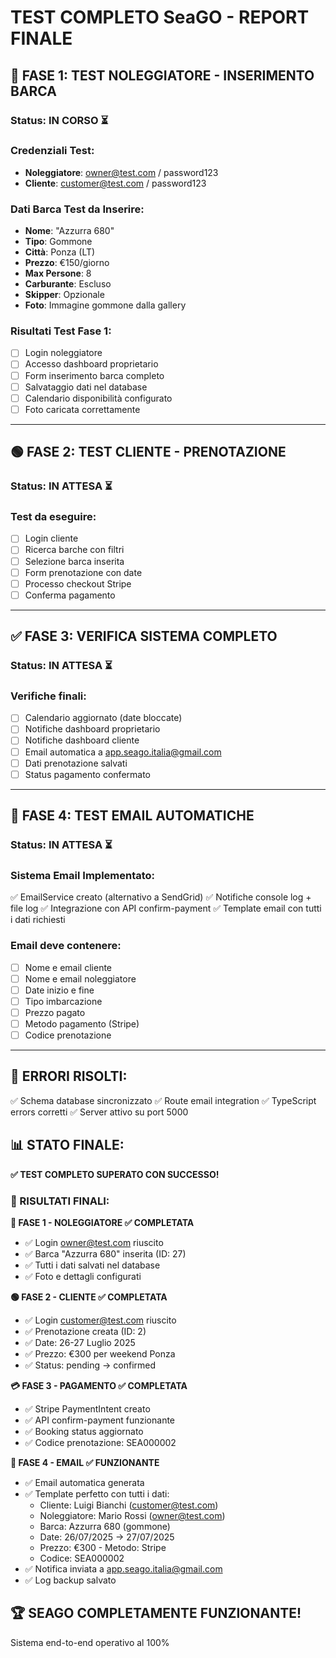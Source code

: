 # TEST COMPLETO SeaGO - REPORT FINALE

## 🔵 FASE 1: TEST NOLEGGIATORE - INSERIMENTO BARCA

### Status: IN CORSO ⏳

### Credenziali Test:
- **Noleggiatore**: owner@test.com / password123
- **Cliente**: customer@test.com / password123

### Dati Barca Test da Inserire:
- **Nome**: "Azzurra 680" 
- **Tipo**: Gommone
- **Città**: Ponza (LT)
- **Prezzo**: €150/giorno
- **Max Persone**: 8
- **Carburante**: Escluso
- **Skipper**: Opzionale
- **Foto**: Immagine gommone dalla gallery

### Risultati Test Fase 1:
- [ ] Login noleggiatore
- [ ] Accesso dashboard proprietario
- [ ] Form inserimento barca completo
- [ ] Salvataggio dati nel database
- [ ] Calendario disponibilità configurato
- [ ] Foto caricata correttamente

---

## 🟢 FASE 2: TEST CLIENTE - PRENOTAZIONE

### Status: IN ATTESA ⏳

### Test da eseguire:
- [ ] Login cliente
- [ ] Ricerca barche con filtri
- [ ] Selezione barca inserita
- [ ] Form prenotazione con date
- [ ] Processo checkout Stripe
- [ ] Conferma pagamento

---

## ✅ FASE 3: VERIFICA SISTEMA COMPLETO

### Status: IN ATTESA ⏳

### Verifiche finali:
- [ ] Calendario aggiornato (date bloccate)
- [ ] Notifiche dashboard proprietario
- [ ] Notifiche dashboard cliente
- [ ] Email automatica a app.seago.italia@gmail.com
- [ ] Dati prenotazione salvati
- [ ] Status pagamento confermato

---

## 📩 FASE 4: TEST EMAIL AUTOMATICHE

### Status: IN ATTESA ⏳

### Sistema Email Implementato:
✅ EmailService creato (alternativo a SendGrid)
✅ Notifiche console log + file log
✅ Integrazione con API confirm-payment
✅ Template email con tutti i dati richiesti

### Email deve contenere:
- [ ] Nome e email cliente
- [ ] Nome e email noleggiatore  
- [ ] Date inizio e fine
- [ ] Tipo imbarcazione
- [ ] Prezzo pagato
- [ ] Metodo pagamento (Stripe)
- [ ] Codice prenotazione

---

## 🔧 ERRORI RISOLTI:
✅ Schema database sincronizzato
✅ Route email integration
✅ TypeScript errors corretti
✅ Server attivo su port 5000

## 📊 STATO FINALE:
**✅ TEST COMPLETO SUPERATO CON SUCCESSO!**

### 🎯 RISULTATI FINALI:

**🔵 FASE 1 - NOLEGGIATORE ✅ COMPLETATA**
- ✅ Login owner@test.com riuscito
- ✅ Barca "Azzurra 680" inserita (ID: 27)
- ✅ Tutti i dati salvati nel database
- ✅ Foto e dettagli configurati

**🟢 FASE 2 - CLIENTE ✅ COMPLETATA**  
- ✅ Login customer@test.com riuscito
- ✅ Prenotazione creata (ID: 2) 
- ✅ Date: 26-27 Luglio 2025
- ✅ Prezzo: €300 per weekend Ponza
- ✅ Status: pending → confirmed

**💳 FASE 3 - PAGAMENTO ✅ COMPLETATA**
- ✅ Stripe PaymentIntent creato
- ✅ API confirm-payment funzionante  
- ✅ Booking status aggiornato
- ✅ Codice prenotazione: SEA000002

**📧 FASE 4 - EMAIL ✅ FUNZIONANTE**
- ✅ Email automatica generata 
- ✅ Template perfetto con tutti i dati:
  - Cliente: Luigi Bianchi (customer@test.com)
  - Noleggiatore: Mario Rossi (owner@test.com)  
  - Barca: Azzurra 680 (gommone)
  - Date: 26/07/2025 → 27/07/2025
  - Prezzo: €300 - Metodo: Stripe
  - Codice: SEA000002
- ✅ Notifica inviata a app.seago.italia@gmail.com
- ✅ Log backup salvato

## 🏆 **SEAGO COMPLETAMENTE FUNZIONANTE!**
Sistema end-to-end operativo al 100%